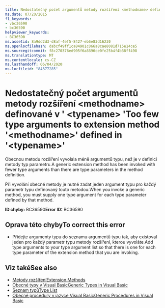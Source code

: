 ```yaml
---
title: Nedostatečný počet argumentů metody rozšíření <methodname> definované v ' <typename> '
ms.date: 07/20/2015
f1_keywords:
- vbc36590
- bc36590
helpviewer_keywords:
- BC36590
ms.assetid: 8a9dd2d3-d8af-4ef5-8427-eb6e83d16230
ms.openlocfilehash: dabcf49ff1ca84901c066a8cae8081d715e14ce5
ms.sourcegitcommit: f8c270376ed905f6a8896ce0fe25b4f4b38ff498
ms.translationtype: MT
ms.contentlocale: cs-CZ
ms.lasthandoff: 06/04/2020
ms.locfileid: "84377285"
---
```

# <a name="too-few-type-arguments-to-extension-method-methodname-defined-in-typename"></a><span data-ttu-id="07d79-102">Nedostatečný počet argumentů metody rozšíření \<methodname> definované v ' \<typename> '</span><span class="sxs-lookup"><span data-stu-id="07d79-102">Too few type arguments to extension method '\<methodname>' defined in '\<typename>'</span></span>
<span data-ttu-id="07d79-103">Obecnou metodu rozšíření vyvolala méně argumentů typu, než je v definici metody typ parametru.</span><span class="sxs-lookup"><span data-stu-id="07d79-103">A generic extension method has been invoked with fewer type arguments than there are type parameters in the method definition.</span></span>  
  
 <span data-ttu-id="07d79-104">Při vyvolání obecné metody je nutné zadat jeden argument typu pro každý parametr typu definovaný touto metodou.</span><span class="sxs-lookup"><span data-stu-id="07d79-104">When you invoke a generic method, you must supply one type argument for each type parameter defined by that method.</span></span>  
  
 <span data-ttu-id="07d79-105">**ID chyby:** BC36590</span><span class="sxs-lookup"><span data-stu-id="07d79-105">**Error ID:** BC36590</span></span>  
  
## <a name="to-correct-this-error"></a><span data-ttu-id="07d79-106">Oprava této chyby</span><span class="sxs-lookup"><span data-stu-id="07d79-106">To correct this error</span></span>  
  
- <span data-ttu-id="07d79-107">Přidejte argumenty typu do seznamu argumentů typu tak, aby existoval jeden pro každý parametr typu metody rozšíření, kterou vyvoláte.</span><span class="sxs-lookup"><span data-stu-id="07d79-107">Add type arguments to your type argument list so that there is one for each type parameter of the extension method that you are invoking.</span></span>  
  
## <a name="see-also"></a><span data-ttu-id="07d79-108">Viz také</span><span class="sxs-lookup"><span data-stu-id="07d79-108">See also</span></span>

- [<span data-ttu-id="07d79-109">Metody rozšíření</span><span class="sxs-lookup"><span data-stu-id="07d79-109">Extension Methods</span></span>](../programming-guide/language-features/procedures/extension-methods.md)
- [<span data-ttu-id="07d79-110">Obecné typy v Visual Basic</span><span class="sxs-lookup"><span data-stu-id="07d79-110">Generic Types in Visual Basic</span></span>](../programming-guide/language-features/data-types/generic-types.md)
- [<span data-ttu-id="07d79-111">Seznam typů</span><span class="sxs-lookup"><span data-stu-id="07d79-111">Type List</span></span>](../language-reference/statements/type-list.md)
- [<span data-ttu-id="07d79-112">Obecné procedury v jazyce Visual Basic</span><span class="sxs-lookup"><span data-stu-id="07d79-112">Generic Procedures in Visual Basic</span></span>](../programming-guide/language-features/data-types/generic-procedures.md)

